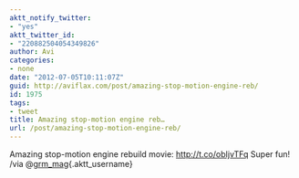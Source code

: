 ```yaml
---
aktt_notify_twitter:
- "yes"
aktt_twitter_id:
- "220882504054349826"
author: Avi
categories:
- none
date: "2012-07-05T10:11:07Z"
guid: http://aviflax.com/post/amazing-stop-motion-engine-reb/
id: 1975
tags:
- tweet
title: Amazing stop-motion engine reb…
url: /post/amazing-stop-motion-engine-reb/
---
```

Amazing stop-motion engine rebuild movie: <a href="http://t.co/obIjvTFq" rel="nofollow">http://t.co/obIjvTFq</a> Super fun! /via @[grm_mag](http://twitter.com/grm_mag){.aktt_username}